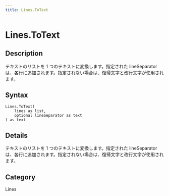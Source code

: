 ```yaml
---
title: Lines.ToText
---
```


# Lines.ToText


## Description

テキストのリストを 1 つのテキストに変換します。指定された lineSeparator は、各行に追加されます。指定されない場合は、復帰文字と改行文字が使用されます。


## Syntax

```powerquery
Lines.ToText(
    lines as list,
    optional lineSeparator as text
) as text
```


## Details

テキストのリストを 1 つのテキストに変換します。指定された lineSeparator は、各行に追加されます。指定されない場合は、復帰文字と改行文字が使用されます。



## Category
Lines
